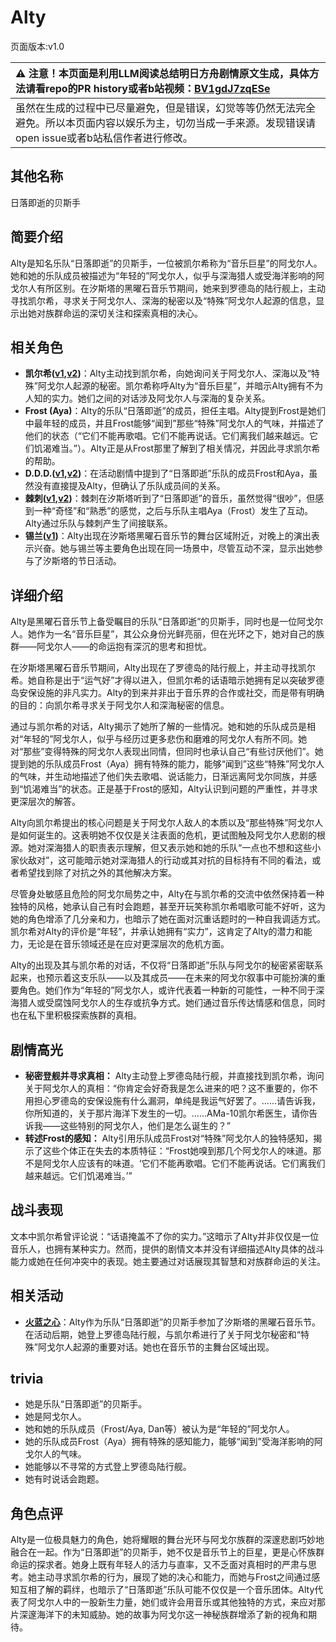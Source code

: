 # Alty
页面版本:v1.0
 

| :warning: 注意！本页面是利用LLM阅读总结明日方舟剧情原文生成，具体方法请看repo的PR history或者b站视频：[BV1gdJ7zqESe](https://www.bilibili.com/video/BV1gdJ7zqESe/)         |
|:----------------------------|
| 虽然在生成的过程中已尽量避免，但是错误，幻觉等等仍然无法完全避免。所以本页面内容以娱乐为主，切勿当成一手来源。发现错误请open issue或者b站私信作者进行修改。|



## 其他名称
日落即逝的贝斯手
## 简要介绍
Alty是知名乐队“日落即逝”的贝斯手，一位被凯尔希称为“音乐巨星”的阿戈尔人。她和她的乐队成员被描述为“年轻的”阿戈尔人，似乎与深海猎人或受海洋影响的阿戈尔人有所区别。在汐斯塔的黑曜石音乐节期间，她来到罗德岛的陆行舰上，主动寻找凯尔希，寻求关于阿戈尔人、深海的秘密以及“特殊”阿戈尔人起源的信息，显示出她对族群命运的深切关注和探索真相的决心。
## 相关角色
-   **凯尔希([v1](char_003_kalts.md),[v2](../char_v3/char_003_kalts.md))**：Alty主动找到凯尔希，向她询问关于阿戈尔人、深海以及“特殊”阿戈尔人起源的秘密。凯尔希称呼Alty为“音乐巨星”，并暗示Alty拥有不为人知的实力。她们之间的对话涉及阿戈尔人与深海的复杂关系。
-   **Frost (Aya)**：Alty的乐队“日落即逝”的成员，担任主唱。Alty提到Frost是她们中最年轻的成员，并且Frost能够“闻到”那些“特殊”阿戈尔人的气味，并描述了他们的状态（“它们不能再歌唱。它们不能再说话。它们离我们越来越远。它们饥渴难当。”）。Alty正是从Frost那里了解到了相关情况，并因此寻求凯尔希的帮助。
-   **D.D.D.([v1](extended_char_D.D.D..md),[v2](../char_v3/extended_char_D.D.D..md))**：在活动剧情中提到了“日落即逝”乐队的成员Frost和Aya，虽然没有直接提及Alty，但确认了乐队成员间的关系。
-   **棘刺([v1](char_293_thorns.md),[v2](../char_v3/char_293_thorns.md))**：棘刺在汐斯塔听到了“日落即逝”的音乐，虽然觉得“很吵”，但感到一种“奇怪”和“熟悉”的感觉，之后与乐队主唱Aya（Frost）发生了互动。Alty通过乐队与棘刺产生了间接联系。
-   **锡兰([v1](char_348_ceylon.md))**：Alty出现在汐斯塔黑曜石音乐节的舞台区域附近，对晚上的演出表示兴奋。她与锡兰等主要角色出现在同一场景中，尽管互动不深，显示出她参与了汐斯塔的节日活动。
## 详细介绍
Alty是黑曜石音乐节上备受瞩目的乐队“日落即逝”的贝斯手，同时也是一位阿戈尔人。她作为一名“音乐巨星”，其公众身份光鲜亮丽，但在光环之下，她对自己的族群——阿戈尔人——的命运抱有深沉的思考和担忧。

在汐斯塔黑曜石音乐节期间，Alty出现在了罗德岛的陆行舰上，并主动寻找凯尔希。她自称是出于“运气好”才得以进入，但凯尔希的话语暗示她拥有足以突破罗德岛安保设施的非凡实力。Alty的到来并非出于音乐界的合作或社交，而是带有明确的目的：向凯尔希寻求关于阿戈尔人和深海秘密的信息。

通过与凯尔希的对话，Alty揭示了她所了解的一些情况。她和她的乐队成员是相对“年轻的”阿戈尔人，似乎与经历过更多悲伤和磨难的阿戈尔人有所不同。她对“那些”变得特殊的阿戈尔人表现出同情，但同时也承认自己“有些讨厌他们”。她提到她的乐队成员Frost（Aya）拥有特殊的能力，能够“闻到”这些“特殊”阿戈尔人的气味，并生动地描述了他们失去歌唱、说话能力，日渐远离阿戈尔同族，并感到“饥渴难当”的状态。正是基于Frost的感知，Alty认识到问题的严重性，并寻求更深层次的解答。

Alty向凯尔希提出的核心问题是关于阿戈尔人敌人的本质以及“那些特殊”阿戈尔人是如何诞生的。这表明她不仅仅是关注表面的危机，更试图触及阿戈尔人悲剧的根源。她对深海猎人的职责表示理解，但又表示她和她的乐队“一点也不想和这些小家伙敌对”，这可能暗示她对深海猎人的行动或其对抗的目标持有不同的看法，或者希望找到除了对抗之外的其他解决方案。

尽管身处敏感且危险的阿戈尔局势之中，Alty在与凯尔希的交流中依然保持着一种独特的风格，她承认自己有时会跑题，甚至开玩笑称凯尔希唱歌可能不好听，这为她的角色增添了几分亲和力，也暗示了她在面对沉重话题时的一种自我调适方式。凯尔希对Alty的评价是“年轻”，并承认她拥有“实力”，这肯定了Alty的潜力和能力，无论是在音乐领域还是在应对更深层次的危机方面。

Alty的出现及其与凯尔希的对话，不仅将“日落即逝”乐队与阿戈尔的秘密紧密联系起来，也预示着这支乐队——以及其成员——在未来的阿戈尔叙事中可能扮演的重要角色。她们作为“年轻的”阿戈尔人，或许代表着一种新的可能性，一种不同于深海猎人或受腐蚀阿戈尔人的生存或抗争方式。她们通过音乐传达情感和信息，同时也在私下里积极探索族群的真相。
## 剧情高光
*   **秘密登舰并寻求真相：** Alty主动登上罗德岛陆行舰，并直接找到凯尔希，询问关于阿戈尔人的真相：“你肯定会好奇我是怎么进来的吧？这不重要的，你不用担心罗德岛的安保设施有什么漏洞，单纯是我运气好罢了。......请告诉我，你所知道的，关于那片海洋下发生的一切。......AMa-10凯尔希医生，请你告诉我——这些特别的阿戈尔人，他们是怎么诞生的？”
*   **转述Frost的感知：** Alty引用乐队成员Frost对“特殊”阿戈尔人的独特感知，揭示了这些个体正在失去的本质特征：“Frost她嗅到那几个阿戈尔人的味道。那不是阿戈尔人应该有的味道。‘它们不能再歌唱。它们不能再说话。它们离我们越来越远。它们饥渴难当。’”
## 战斗表现
文本中凯尔希曾评论说：“话语掩盖不了你的实力。”这暗示了Alty并非仅仅是一位音乐人，也拥有某种实力。然而，提供的剧情文本并没有详细描述Alty具体的战斗能力或她在任何冲突中的表现。她主要通过对话展现其智慧和对族群命运的关注。
## 相关活动
-   **[火蓝之心](../stories/act3d0.md)**：Alty作为乐队“日落即逝”的贝斯手参加了汐斯塔的黑曜石音乐节。在活动后期，她登上罗德岛陆行舰，与凯尔希进行了关于阿戈尔秘密和“特殊”阿戈尔人起源的重要对话。她也在音乐节的主舞台区域出现。
## trivia
*   她是乐队“日落即逝”的贝斯手。
*   她是阿戈尔人。
*   她和她的乐队成员（Frost/Aya, Dan等）被认为是“年轻的”阿戈尔人。
*   她的乐队成员Frost（Aya）拥有特殊的感知能力，能够“闻到”受海洋影响的阿戈尔人的气味。
*   她能够以不寻常的方式登上罗德岛陆行舰。
*   她有时说话会跑题。
## 角色点评
Alty是一位极具魅力的角色，她将耀眼的舞台光环与阿戈尔族群的深邃悲剧巧妙地融合在一起。作为“日落即逝”的贝斯手，她不仅是音乐节上的巨星，更是心怀族群命运的探求者。她身上既有年轻人的活力与直率，又不乏面对真相时的严肃与思考。她主动寻求凯尔希的行为，展现了她的决心和能力，而她与Frost之间通过感知互相了解的羁绊，也暗示了“日落即逝”乐队可能不仅仅是一个音乐团体。Alty代表了阿戈尔人中的一股新生力量，她们或许会用音乐或其他独特的方式，来应对那片深邃海洋下的未知威胁。她的故事为阿戈尔这一神秘族群增添了新的视角和期待。